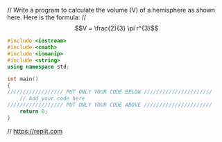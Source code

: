 // Write a program to calculate the volume (V) of a hemisphere as shown here. Here is the formula:
// $$V = \frac{2}{3} \pi r^{3}$$
```cpp
#include <iostream>
#include <cmath>
#include <iomanip>
#include <string>
using namespace std;

int main()
{
////////////////// PUT ONLY YOUR CODE BELOW //////////////////////
    // Add your code here
////////////////// PUT ONLY YOUR CODE ABOVE //////////////////////
    return 0;
}    
```

// https://replit.com